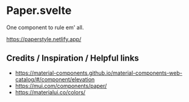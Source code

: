 # Paper.svelte

One component to rule em' all.

https://paperstyle.netlify.app/

## Credits / Inspiration / Helpful links

- https://material-components.github.io/material-components-web-catalog/#/component/elevation
- https://mui.com/components/paper/
- https://materialui.co/colors/
